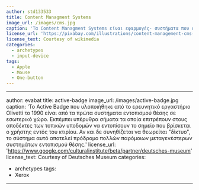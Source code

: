 ```yaml
---
author: std133533
title: Content Managment Systems
image_url: /images/cms.jpg
caption: 'Τα Content Managment Systems είναι εφαρμογές- συστήματα που επιτρέπουν την δημιουργία ιστοσελίδων - blog - eshop χωρίς την χρήση κώδικα και ιδιαίτερη γνώση html-css και παρόμιων τεχνολογιών.Χρησιμοποιόντας τας ο μέσος χρήσητς μπορεί να δημιουργήσει το δικό του ιστολόγιο μέσα σε λίγες ώρες.Με αυτόν τον τρόπο -αν και μείωνε τις δυνατότητες της συσκευής εισόδου- την έκανε πιο απλή και μηδένιζε την πιθανότητα να πατήσει λάθος κουμπί ο (αρχάριος σε γραφικά περιβάλλοντα) χρήστης. Μερικά απο τα πιο γνωστά cms(Joomla, Drupal, Prestashop,Magento κ.α.) '
license_url: 'https://pixabay.com/illustrations/content-management-cms-4308363/' Pixabay License- Free for commercial use
license_text: Courtesy of wikimedia
categories:
  - archetypes
  - input-device
tags:
  - Apple
  - Mouse
  - One-button
---
```


---
author: evabat
title: active-badge
image_url: /images/active-badge.jpg
caption: 'Το Active Badge που υλοποιήθηκε από το ερευνητικό εργαστήριο Olivetti το 1990 είναι από τα
πρώτα συστήματα εντοπισμού θέσης σε εσωτερικό χώρο. Εκπέμπει υπέρυθρα σήματα τα οποία επιτρέπουν στους αποδέκτες των τοπικών υποδομών να εντοπίσουν το σημείο που βρίσκεται ο χρήστης εντός του κτιρίου. Αν και δε συνηθίζεται να θεωρείται "δίκτυο", το σύστημα αυτό αποτελεί πρόδρομο πολλών παρόμοιων μεταγενέστερων συστημάτων εντοπισμού θέσης.'
license_url: 'https://www.google.com/culturalinstitute/beta/partner/deutsches-museum'
license_text: Courtesy of Deutsches Museum
categories:
  - archetypes
tags:
  - Xerox
---
